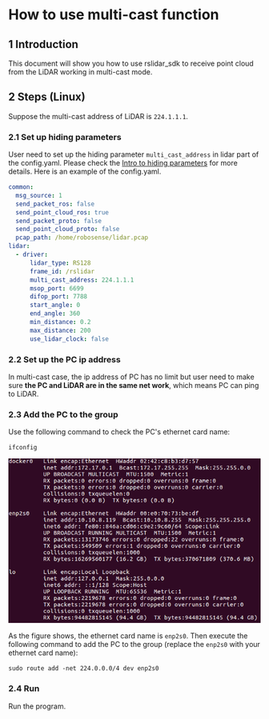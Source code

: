 # How to use multi-cast function

## 1 Introduction

This document will show you how to use rslidar_sdk to receive point cloud from the LiDAR working in multi-cast mode.

## 2 Steps (Linux)

Suppose the multi-cast address of LiDAR is ```224.1.1.1```.  

### 2.1 Set up hiding parameters

User need to set up the hiding parameter ```multi_cast_address``` in lidar part of the config.yaml. Please check the  [Intro to hiding parameters](../intro/hiding_parameters_intro.md) for more details. Here is an example of the config.yaml.

```yaml
common:
  msg_source: 1                                       
  send_packet_ros: false                                
  send_point_cloud_ros: true                            
  send_packet_proto: false                              
  send_point_cloud_proto: false                         
  pcap_path: /home/robosense/lidar.pcap     
lidar:
  - driver:
      lidar_type: RS128            
      frame_id: /rslidar           
      multi_cast_address: 224.1.1.1
      msop_port: 6699              
      difop_port: 7788             
      start_angle: 0               
      end_angle: 360             
      min_distance: 0.2            
      max_distance: 200           
      use_lidar_clock: false       

```



### 2.2 Set up the PC ip address

In multi-cast case, the ip address of PC has no limit but user need to make sure **the PC and LiDAR are in the same net work**, which means PC can ping to LiDAR.

### 2.3 Add the PC to the group

Use the following command to check the PC's ethernet card name:

```bash
ifconfig
```

![ethernet](../img/ethernet.png)

As the figure shows, the ethernet card name is ```enp2s0```. Then execute the following command to add the PC to the group (replace the ```enp2s0``` with your ethernet card name):

```
sudo route add -net 224.0.0.0/4 dev enp2s0
```

### 2.4 Run

Run the program. 











